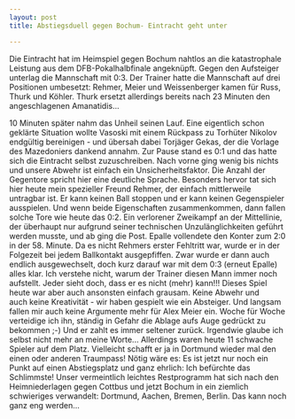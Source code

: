 ```yaml
---
layout: post
title: Abstiegsduell gegen Bochum- Eintracht geht unter

---
```


Die Eintracht hat im Heimspiel gegen Bochum nahtlos an die katastrophale Leistung aus dem DFB-Pokalhalbfinale angeknüpft. Gegen den Aufsteiger unterlag die Mannschaft mit 0:3. Der Trainer hatte die Mannschaft auf drei Positionen umbesetzt: Rehmer, Meier und Weissenberger kamen für Russ, Thurk und Köhler. Thurk ersetzt allerdings bereits nach 23 Minuten den angeschlagenen Amanatidis...

10 Minuten später nahm das Unheil seinen Lauf. Eine eigentlich schon geklärte Situation wollte Vasoski mit einem Rückpass zu Torhüter Nikolov endgültig bereinigen - und übersah dabei Torjäger Gekas, der die Vorlage des Mazedoniers dankend annahm. Zur Pause stand es 0:1 und das hatte sich die Eintracht selbst zuzuschreiben. Nach vorne ging wenig bis nichts und unsere Abwehr ist einfach ein Unsicherheitsfaktor. Die Anzahl der Gegentore spricht hier eine deutliche Sprache. Besonders hervor tat sich hier heute mein spezieller Freund Rehmer, der einfach mittlerweile untragbar ist. Er kann keinen Ball stoppen und er kann keinen Gegenspieler ausspielen. Und wenn beide Eigenschaften zusammenkommen, dann fallen solche Tore wie heute das 0:2. Ein verlorener Zweikampf an der Mittellinie, der überhaupt nur aufgrund seiner technischen Unzulänglichkeiten geführt werden musste, und ab ging die Post. Epalle vollendete den Konter zum 2:0 in der 58. Minute. Da es nicht Rehmers erster Fehltritt war, wurde er in der Folgezeit bei jedem Ballkontakt ausgepfiffen. Zwar wurde er dann auch endlich ausgewechselt, doch kurz darauf war mit dem 0:3 (erneut Epalle) alles klar. Ich verstehe nicht, warum der Trainer diesen Mann immer noch aufstellt. Jeder sieht doch, dass er es nicht (mehr) kann!!! Dieses Spiel heute war aber auch ansonsten einfach grausam. Keine Abwehr und auch keine Kreativität - wir haben gespielt wie ein Absteiger. Und langsam fallen mir auch keine Argumente mehr für Alex Meier ein. Woche für Woche verteidige ich ihn, ständig in Gefahr die Ablage aufs Auge gedrückt zu bekommen ;-) Und er zahlt es immer seltener zurück. Irgendwie glaube ich selbst nicht mehr an meine Worte... Allerdings waren heute 11 schwache Spieler auf dem Platz. Vielleicht schafft er ja in Dortmund wieder mal den einen oder anderen Traumpass! Nötig wäre es: Es ist jetzt nur noch ein Punkt auf einen Abstiegsplatz und ganz ehrlich: Ich befürchte das Schlimmste! Unser vermeintlich leichtes Restprogramm hat sich nach den Heimniederlagen gegen Cottbus und jetzt Bochum in ein ziemlich schwieriges verwandelt: Dortmund, Aachen, Bremen, Berlin. Das kann noch ganz eng werden...
